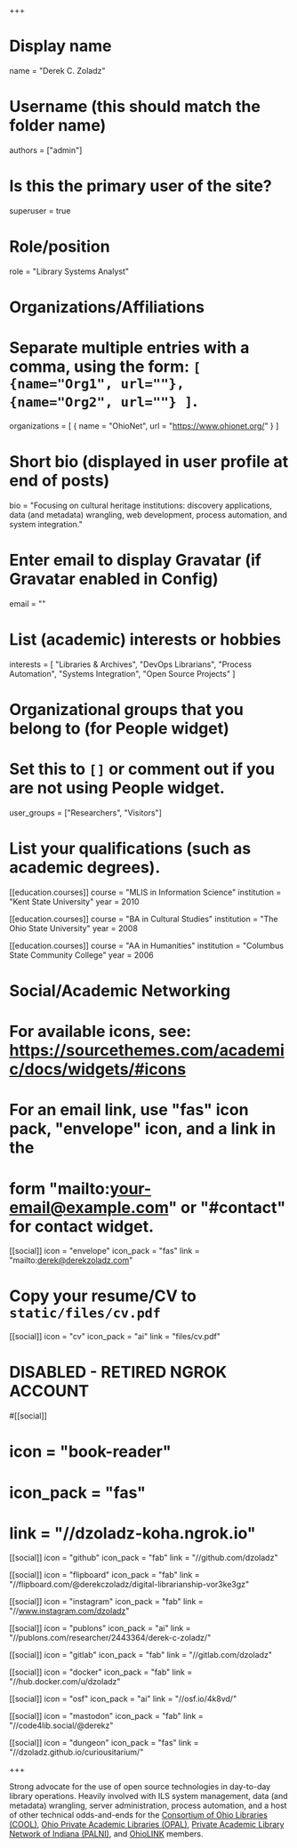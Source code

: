 +++
# Display name
name = "Derek C. Zoladz"

# Username (this should match the folder name)
authors = ["admin"]

# Is this the primary user of the site?
superuser = true

# Role/position
role = "Library Systems Analyst"

# Organizations/Affiliations
#   Separate multiple entries with a comma, using the form: `[ {name="Org1", url=""}, {name="Org2", url=""} ]`.
organizations = [ { name = "OhioNet", url = "https://www.ohionet.org/" } ]

# Short bio (displayed in user profile at end of posts)
bio = "Focusing on cultural heritage institutions: discovery applications, data (and metadata) wrangling, web development, process automation, and system integration."

# Enter email to display Gravatar (if Gravatar enabled in Config)
email = ""

# List (academic) interests or hobbies
interests = [
  "Libraries & Archives",
  "DevOps Librarians",
  "Process Automation",
  "Systems Integration",
  "Open Source Projects"
]

# Organizational groups that you belong to (for People widget)
#   Set this to `[]` or comment out if you are not using People widget.
user_groups = ["Researchers", "Visitors"]

# List your qualifications (such as academic degrees).
[[education.courses]]
  course = "MLIS in Information Science"
  institution = "Kent State University"
  year = 2010

[[education.courses]]
  course = "BA in Cultural Studies"
  institution = "The Ohio State University"
  year = 2008

[[education.courses]]
  course = "AA in Humanities"
  institution = "Columbus State Community College"
  year = 2006

# Social/Academic Networking
# For available icons, see: https://sourcethemes.com/academic/docs/widgets/#icons
#   For an email link, use "fas" icon pack, "envelope" icon, and a link in the
#   form "mailto:your-email@example.com" or "#contact" for contact widget.

[[social]]
  icon = "envelope"
  icon_pack = "fas"
  link = "mailto:derek@derekzoladz.com"

# Copy your resume/CV to `static/files/cv.pdf`
[[social]]
  icon = "cv"
  icon_pack = "ai"
  link = "files/cv.pdf"

# DISABLED - RETIRED NGROK ACCOUNT
#[[social]]
#  icon = "book-reader"
#  icon_pack = "fas"
#  link = "//dzoladz-koha.ngrok.io"

[[social]]
  icon = "github"
  icon_pack = "fab"
  link = "//github.com/dzoladz"

[[social]]
  icon = "flipboard"
  icon_pack = "fab"
  link = "//flipboard.com/@derekczoladz/digital-librarianship-vor3ke3gz"

[[social]]
  icon = "instagram"
  icon_pack = "fab"
  link = "//www.instagram.com/dzoladz"
  
[[social]]
  icon = "publons"
  icon_pack = "ai"
  link = "//publons.com/researcher/2443364/derek-c-zoladz/"

[[social]]
  icon = "gitlab"
  icon_pack = "fab"
  link = "//gitlab.com/dzoladz"

[[social]]
  icon = "docker"
  icon_pack = "fab"
  link = "//hub.docker.com/u/dzoladz"
  
[[social]]
  icon = "osf"
  icon_pack = "ai"
  link = "//osf.io/4k8vd/"
  
[[social]]
  icon = "mastodon"
  icon_pack = "fab"
  link = "//code4lib.social/@derekz"
  
[[social]]
  icon = "dungeon"
  icon_pack = "fas"
  link = "//dzoladz.github.io/curiousitarium/"
  

+++

Strong advocate for the use of open source technologies in day-to-day library operations. Heavily involved with ILS system management, data (and metadata) wrangling, server administration, process automation, and a host of other technical odds-and-ends for the [Consortium of Ohio Libraries (COOL)](http://info.cool-cat.org/), [Ohio Private Academic Libraries (OPAL)](https://opal-libraries.org/), [Private Academic Library Network of Indiana (PALNI)](https://www.palni.org/), and [OhioLINK](https://www.ohiolink.edu/) members.
